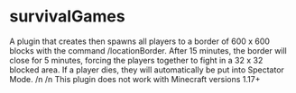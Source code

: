 # survivalGames
A plugin that creates then spawns all players to a border of 600 x 600 blocks with the command /locationBorder. After 15 minutes, 
the border will close for 5 minutes, forcing the players together to fight in a 32 x 32 blocked area. 
If a player dies, they will automatically be put into Spectator Mode.
/n /n
This plugin does not work with Minecraft versions 1.17+
